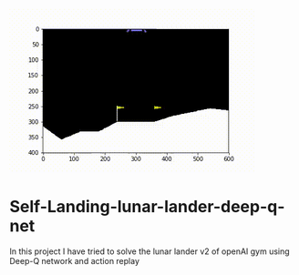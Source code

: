 ![](video-_5_.gif)
# Self-Landing-lunar-lander-deep-q-net
In this project I have tried to solve the lunar lander v2 of openAI gym using Deep-Q network and action replay
